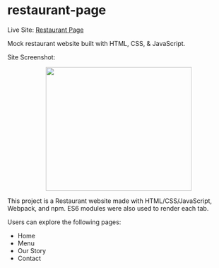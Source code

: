 # restaurant-page

Live Site: [Restaurant Page](https://kaykaym01.github.io/restaurant-page/)

Mock restaurant website built with HTML, CSS, &amp; JavaScript.


Site Screenshot: 
<p align="center">
<img src="./src/img/site-screenshot.png" width="330" height="280">
</p>

This project is a Restaurant website made with HTML/CSS/JavaScript, Webpack, and npm. ES6 modules were also used to render each tab.

Users can explore the following pages:
* Home
* Menu
* Our Story
* Contact
